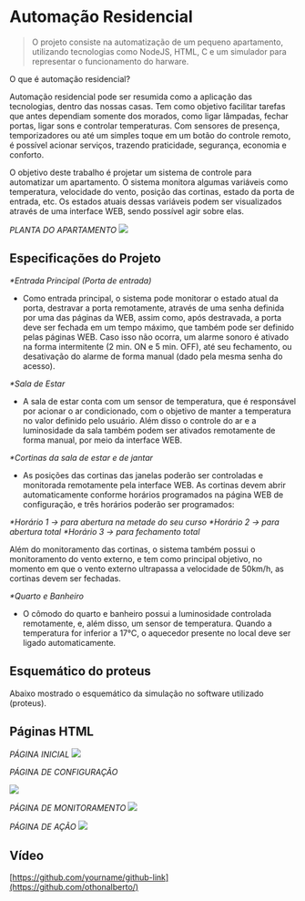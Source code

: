 # Automação Residencial 
> O projeto consiste na automatização de um pequeno apartamento, 
utilizando tecnologias como NodeJS, HTML, C e um simulador para 
representar o funcionamento do harware.


O que é automação residencial?

Automação residencial pode ser resumida como a aplicação das tecnologias, dentro das nossas casas. 
Tem como objetivo facilitar tarefas que antes dependiam somente dos morados, como ligar lâmpadas, 
fechar portas, ligar sons e controlar temperaturas. Com sensores de presença, 
temporizadores ou até um simples toque em um botão do controle remoto, 
é possível acionar serviços, trazendo praticidade, segurança, economia e conforto.

O objetivo deste trabalho é projetar um sistema de controle para automatizar um apartamento. 
O sistema monitora algumas variáveis como temperatura, velocidade do vento, posição das cortinas, 
estado da porta de entrada, etc. 
Os estados atuais dessas variáveis podem ser visualizados através de uma interface WEB, sendo possível agir sobre elas.

_PLANTA DO APARTAMENTO_
![](images/header.png)


## Especificações do Projeto 
_*Entrada Principal (Porta de entrada)_
* Como entrada principal, o sistema pode monitorar o estado atual da porta, destravar a porta remotamente, 
através de uma senha definida por uma das páginas da WEB, assim como, após destravada, a porta deve ser fechada 
em um tempo máximo, que também pode ser definido pelas páginas WEB. 
Caso isso não ocorra, um alarme sonoro é ativado na forma intermitente (2 min. ON e 5 min. OFF), 
até seu fechamento, ou desativação do alarme de forma manual (dado pela mesma senha do acesso).

_*Sala de Estar_
* A sala de estar conta com um sensor de temperatura, que é responsável por acionar o ar condicionado, 
com o objetivo de manter a temperatura no valor definido pelo usuário. Além disso o controle do ar e 
a luminosidade da sala também podem ser ativados remotamente de forma manual, por meio da interface WEB. 

_*Cortinas da sala de estar e de jantar_
* As posições das cortinas das janelas poderão ser controladas e monitorada remotamente pela interface WEB. 
As cortinas devem abrir automaticamente conforme horários programados na página WEB de configuração, e três horários poderão ser programados:

_*Horário 1 -> para abertura na metade do seu curso_
_*Horário 2 -> para abertura total_
_*Horário 3 -> para fechamento total_

Além do monitoramento das cortinas, o sistema também possui o monitoramento do vento externo, 
e tem como principal objetivo, no momento em que o vento externo ultrapassa a velocidade de 50km/h, 
as cortinas devem ser fechadas.
  
_*Quarto e Banheiro_
* O cômodo do quarto e banheiro possui a luminosidade controlada remotamente, 
 e, além disso, um sensor de temperatura. Quando a temperatura for inferior a 17°C, 
 o aquecedor presente no local deve ser ligado automaticamente.

## Esquemático do proteus 

Abaixo mostrado o esquemático da simulação no software utilizado (proteus).


## Páginas HTML

_PÁGINA INICIAL_
![](images/pagina_inicial.PNG)


_PÁGINA DE CONFIGURAÇÃO_

![](images/configuracao.PNG)


_PÁGINA DE MONITORAMENTO_
![](images/monitorar.PNG)


_PÁGINA DE AÇÃO_
![](images/acao.PNG)


## Vídeo


[https://github.com/yourname/github-link](https://github.com/othonalberto/)

